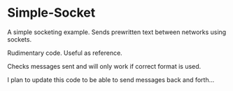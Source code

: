 # Simple-Socket
A simple socketing example. Sends prewritten text between networks using sockets. 

Rudimentary code. Useful as reference.


Checks messages sent and will only work if correct format is used.

I plan to update this code to be able to send messages back and forth...
